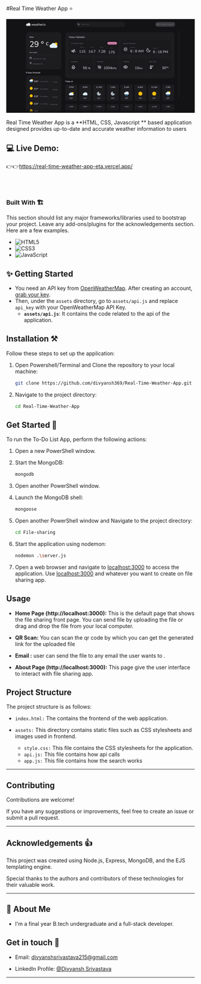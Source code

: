 
#Real Time Weather App ⭐

![Real Time Manager app ss](https://github.com/divyansh369/Real-Time-Weather-App/blob/main/assets/screenshots/Screenshot%20(91).png)


Real Time Weather App is a **HTML, CSS, Javascript ** based application designed provides up-to-date and accurate weather information to users


## 💻 Live Demo:

👉👉https://real-time-weather-app-eta.vercel.app/

<br/>


<br/>


### Built With 🏗️

This section should list any major frameworks/libraries used to bootstrap your project. Leave any add-ons/plugins for the acknowledgements section. Here are a few examples.

* ![HTML5](https://img.shields.io/badge/html5-%23E34F26.svg?style=for-the-badge&logo=html5&logoColor=white)
* ![CSS3](https://img.shields.io/badge/css3-%231572B6.svg?style=for-the-badge&logo=css3&logoColor=white)
* ![JavaScript](https://img.shields.io/badge/javascript-%23323330.svg?style=for-the-badge&logo=javascript&logoColor=%23F7DF1E)



## ✨ Getting Started

- You need an API key from [OpenWeatherMap](https://openweathermap.org/). After creating an account, [grab your key](https://home.openweathermap.org/api_keys).
- Then, under the `assets` directory, go to `assets/api.js` and replace `api_key` with your OpenWeatherMap API Key.
  - **`assets/api.js`**: It contains the code related to the api of the application.


## Installation ⚒ 

Follow these steps to set up the application:

1. Open Powershell/Terminal and Clone the repository to your local machine:

   ```bash
   git clone https://github.com/divyansh369/Real-Time-Weather-App.git
   ```

2. Navigate to the project directory:

   ```bash
   cd Real-Time-Weather-App
   ```


## Get Started 📕

To run the To-Do List App, perform the following actions:

1. Open a new PowerShell window.

2. Start the MongoDB:

   ```bash
   mongodb
   ```

3. Open another PowerShell window.

4. Launch the MongoDB shell:

   ```bash
   mongoose
   ```

5. Open another PowerShell window and Navigate to the project directory:

   ```bash
   cd File-sharing
   ```

6. Start the application using nodemon:

   ```bash
   nodemon .\server.js
   ```

7. Open a web browser and navigate to [localhost:3000](http://localhost:3000) to access the application. Use [localhost:3000](http://localhost:3000) and whatever you want to create on file sharing app.

## Usage
* __Home Page (http://localhost:3000):__ This is the default page that shows the file sharing front page. 
You can send file by uploading the file or drag and drop the file from your local computer.

* __QR Scan:__ You can scan the qr code by which you can get the generated link for the uploaded file

* __Email :__ user can send the file to any email the user wants to .

* __About Page (http://localhost:3000):__ This page give the user interface to interact with file sharing app.

## Project Structure
The project structure is as follows:

* `index.html:` The contains the frontend of the web application.
   
* `assets:` This directory contains static files such as CSS stylesheets and images used in frontend.
   * `style.css:` This file contains the CSS stylesheets for the application.
   * `api.js:` This file contains how api calls
   * `app.js:` This file contains how the search works 

     
---

## Contributing 
Contributions are welcome! 

If you have any suggestions or improvements, feel free to create an issue or submit a pull request.

---
## Acknowledgements 👍
This project was created using Node.js, Express, MongoDB, and the EJS templating engine. 

Special thanks to the authors and contributors of these technologies for their valuable work. 

---

## 🚀 About Me

* I'm a final year B.tech undergraduate and a full-stack developer.


## Get in touch 💬
* Email: divyanshsrivastava215@gmail.com

* LinkedIn Profile: [@Divyansh Srivastava](https://www.linkedin.com/in/divyansh-srivastava-5a5956206/)

---



<!-- MARKDOWN LINKS & IMAGES -->
<!-- https://www.markdownguide.org/basic-syntax/#reference-style-links -->
[contributors-shield]: https://img.shields.io/github/contributors/othneildrew/Best-README-Template.svg?style=for-the-badge
[contributors-url]: https://github.com/othneildrew/Best-README-Template/graphs/contributors
[forks-shield]: https://img.shields.io/github/forks/othneildrew/Best-README-Template.svg?style=for-the-badge
[forks-url]: https://github.com/othneildrew/Best-README-Template/network/members
[stars-shield]: https://img.shields.io/github/stars/othneildrew/Best-README-Template.svg?style=for-the-badge
[stars-url]: https://github.com/othneildrew/Best-README-Template/stargazers
[issues-shield]: https://img.shields.io/github/issues/othneildrew/Best-README-Template.svg?style=for-the-badge
[issues-url]: https://github.com/othneildrew/Best-README-Template/issues
[license-shield]: https://img.shields.io/github/license/othneildrew/Best-README-Template.svg?style=for-the-badge
[license-url]: https://github.com/othneildrew/Best-README-Template/blob/master/LICENSE.txt
[linkedin-shield]: https://img.shields.io/badge/-LinkedIn-black.svg?style=for-the-badge&logo=linkedin&colorB=555
[linkedin-url]: https://linkedin.com/in/othneildrew
[product-screenshot]: images/screenshot.png
[Next.js]: https://img.shields.io/badge/next.js-000000?style=for-the-badge&logo=nextdotjs&logoColor=white
[Next-url]: https://nextjs.org/
[React.js]: https://img.shields.io/badge/React-20232A?style=for-the-badge&logo=react&logoColor=61DAFB
[React-url]: https://reactjs.org/
[Vue.js]: https://img.shields.io/badge/Vue.js-35495E?style=for-the-badge&logo=vuedotjs&logoColor=4FC08D
[Vue-url]: https://vuejs.org/
[Angular.io]: https://img.shields.io/badge/Angular-DD0031?style=for-the-badge&logo=angular&logoColor=white
[Angular-url]: https://angular.io/
[Svelte.dev]: https://img.shields.io/badge/Svelte-4A4A55?style=for-the-badge&logo=svelte&logoColor=FF3E00
[Svelte-url]: https://svelte.dev/
[Laravel.com]: https://img.shields.io/badge/Laravel-FF2D20?style=for-the-badge&logo=laravel&logoColor=white
[Laravel-url]: https://laravel.com
[Bootstrap.com]: https://img.shields.io/badge/Bootstrap-563D7C?style=for-the-badge&logo=bootstrap&logoColor=white
[Express JS]: https://expressjs.com/
[MongoDB]: https://www.mongodb.com/
[Node JS]: https://nodejs.org/en 


